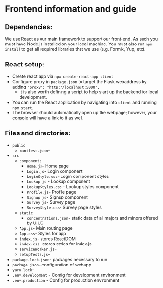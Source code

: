# Frontend information and guide

## Dependencies:
We use React as our main framework to support our front-end. As such you must have Node.js installed on your local machine. You must also run `npm install` to get all required libraries that we use (e.g. Formik, Yup, etc).

## React setup:
- Create react app via `npx create-react-app client`
- Configure proxy in `package.json` to target the Flask webaddress by adding `"proxy": "http://localhost:5000",`
    - It is also worth defining a script to help start up the backend for local development.
- You can run the React application by navigating into `client` and running `npm start`.
- The browser should automatically open up the webpage; however, your console will have a link to it as well.

## Files and directories:
- `public`
    - `manifest.json`-
- `src`
    - `components`
        - `Home.js`- Home page
        - `Login.js`- Login component
        - `LoginStyle.css`- Login component styles
        - `Lookup.js` - Lookup component
        - `LookupStyles.css` - Lookup styles component
        - `Profile.js`- Profile page 
        - `Signup.js`- Signup component
        - `Survey.js`- Survey page
        - `SurveyStyle.css`- Survey page styles
    - `static`
        - `concentrations.json`- static data of all majors and minors offered by UIUC
    - `App.js`- Main routing page
    - `App.css`- Styles for app
    - `index.js`- stores ReactDOM
    - `index.css`- stores styles for index.js
    - `serviceWorker.js`-
    - `setupTests.js`-
- `package-lock.json`- packages necessary to run 
- `package.json`- configuration of webapp
- `yarn.lock`-
- `.env.development` - Config for development environment
- `.env.production` - Config for production environment